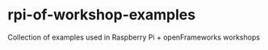rpi-of-workshop-examples
========================

Collection of examples used in Raspberry Pi + openFrameworks workshops
